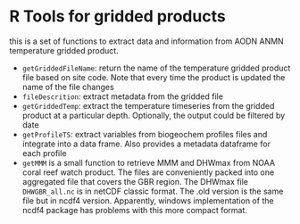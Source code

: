 # R Tools for gridded products

this is a set of functions to extract data and information from AODN ANMN temperature gridded product.

- `getGriddedFileName`: return the name of the temperature gridded product file based on site code. Note that every time the product is updated the name of the file changes
- `fileDescrition`: extract metadata from the gridded file
- `getGriddedTemp`: extract the temperature timeseries from the gridded product at a particular depth. Optionally, the output could be filtered by date
- `getProfileTS`: extract variables from biogeochem profiles files and integrate into a data frame. Also provides a metadata dataframe for each profile
- `getMMM` is a small function to retrieve MMM and DHWmax from NOAA coral reef watch product. The files are conveniently packed into one aggregated file that covers the GBR region. The DHWmax file `DHWGBR_all.nc` is in netCDF classic format. The .old version is the same file but in ncdf4 version. Apparently, windows implementation of the ncdf4 package has problems with this more compact format.



